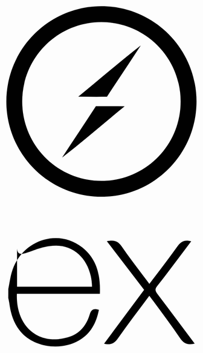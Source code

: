 <svg viewBox="0 0 128 128">
<g fill="#010101" fill-rule="evenodd"><path style="line-height:normal;font-variant-ligatures:normal;font-variant-position:normal;font-variant-caps:normal;font-variant-numeric:normal;font-variant-alternates:normal;font-variant-east-asian:normal;font-feature-settings:normal;font-variation-settings:normal;text-indent:0;text-align:start;text-decoration-line:none;text-decoration-style:solid;text-decoration-color:#000;text-transform:none;text-orientation:mixed;white-space:normal;shape-padding:0;shape-margin:0;inline-size:0;isolation:auto;mix-blend-mode:normal;solid-color:#000;solid-opacity:1" d="M63.951.001C28.696.001.001 28.696.001 63.951s28.695 63.95 63.95 63.95 63.95-28.695 63.95-63.95S99.206.001 63.95.001zm0 10.679c29.484 0 53.272 23.787 53.272 53.271 0 29.485-23.788 53.272-53.272 53.272-29.484 0-53.272-23.787-53.272-53.272 0-29.484 23.788-53.271 53.272-53.271z" color="#000" font-weight="400" font-family="sans-serif" overflow="visible" fill-rule="nonzero"></path><path d="M48.39 60.716c14.004-11.44 27.702-23.278 42.011-34.384-7.505 11.533-15.224 22.913-22.729 34.445-6.437.03-12.875.03-19.282-.061zM60.228 67.092c6.468 0 12.905 0 19.342.092-14.095 11.38-27.732 23.309-42.071 34.384 7.505-11.533 15.224-22.943 22.729-34.476z"></path></g></svg>
<svg viewBox="0 0 128 128">
<path d="M126.67 98.44c-4.56 1.16-7.38.05-9.91-3.75-5.68-8.51-11.95-16.63-18-24.9-.78-1.07-1.59-2.12-2.6-3.45C89 76 81.85 85.2 75.14 94.77c-2.4 3.42-4.92 4.91-9.4 3.7l26.92-36.13L67.6 29.71c4.31-.84 7.29-.41 9.93 3.45 5.83 8.52 12.26 16.63 18.67 25.21 6.45-8.55 12.8-16.67 18.8-25.11 2.41-3.42 5-4.72 9.33-3.46-3.28 4.35-6.49 8.63-9.72 12.88-4.36 5.73-8.64 11.53-13.16 17.14-1.61 2-1.35 3.3.09 5.19C109.9 76 118.16 87.1 126.67 98.44zM1.33 61.74c.72-3.61 1.2-7.29 2.2-10.83 6-21.43 30.6-30.34 47.5-17.06C60.93 41.64 63.39 52.62 62.9 65H7.1c-.84 22.21 15.15 35.62 35.53 28.78 7.15-2.4 11.36-8 13.47-15 1.07-3.51 2.84-4.06 6.14-3.06-1.69 8.76-5.52 16.08-13.52 20.66-12 6.86-29.13 4.64-38.14-4.89C5.26 85.89 3 78.92 2 71.39c-.15-1.2-.46-2.38-.7-3.57q.03-3.04.03-6.08zm5.87-1.49h50.43c-.33-16.06-10.33-27.47-24-27.57-15-.12-25.78 11.02-26.43 2"></path>
</svg>
          
          
